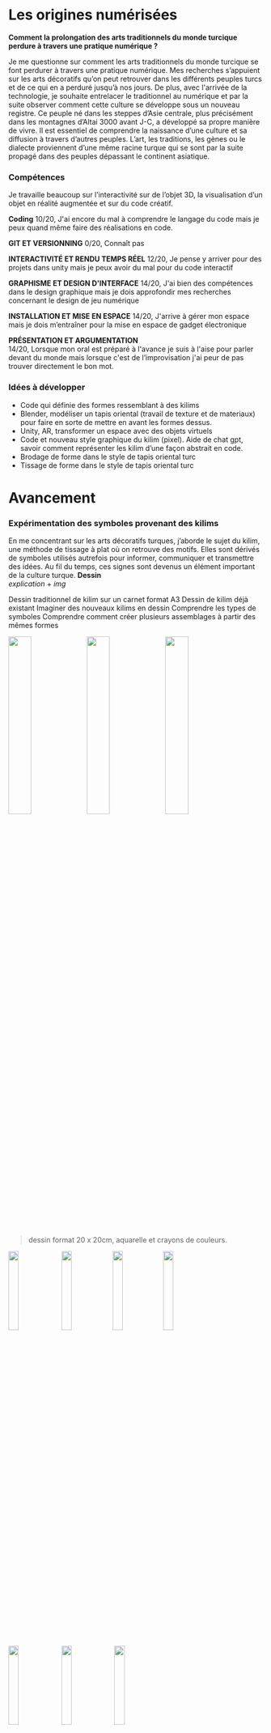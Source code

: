# Les origines numérisées

**Comment la prolongation des arts traditionnels du monde turcique perdure à travers une pratique numérique ?**

Je me questionne sur comment les arts traditionnels du monde turcique se font perdurer à travers une pratique numérique. Mes recherches s’appuient sur les arts décoratifs qu’on peut retrouver dans les différents peuples turcs et de ce qui en a perduré jusqu’à nos jours. De plus, avec l'arrivée de la technologie, je souhaite entrelacer le traditionnel au numérique et par la suite observer comment cette culture se développe sous un nouveau registre. 
Ce peuple né dans les steppes d’Asie centrale, plus précisément dans les montagnes d’Altai 3000 avant J-C, a développé sa propre manière de vivre. Il est essentiel de comprendre la naissance d’une culture et sa diffusion à travers d’autres peuples. L’art, les traditions, les gènes ou le dialecte proviennent d’une même racine turque qui se sont par la suite propagé dans des peuples dépassant le continent asiatique.

### Compétences
Je travaille beaucoup sur l’interactivité sur de l’objet 3D, la visualisation d’un objet en réalité augmentée et sur du code créatif.

**Coding** 
10/20, J'ai encore du mal à comprendre le langage du code mais je peux quand même faire des réalisations en code. 

**GIT ET VERSIONNING**
0/20, Connaît pas

**INTERACTIVITÉ ET RENDU TEMPS RÉEL**
12/20, Je pense y arriver pour des projets dans unity mais je peux avoir du mal pour du code interactif

**GRAPHISME ET DESIGN D'INTERFACE**
14/20, J'ai bien des compétences dans le design graphique mais je dois approfondir mes recherches concernant le design de jeu numérique

**INSTALLATION ET MISE EN ESPACE** 
14/20, J'arrive à gérer mon espace mais je dois m’entraîner pour la mise en espace de gadget électronique 

**PRÉSENTATION ET ARGUMENTATION**  
14/20, Lorsque mon oral est préparé à l'avance je suis à l'aise pour parler devant du monde mais lorsque c'est de l’improvisation j'ai peur de pas trouver directement le bon mot. 


### Idées à développer <br>
- Code qui définie des formes ressemblant à des kilims
- Blender, modéliser un tapis oriental (travail de texture et de materiaux) pour faire en sorte de mettre en avant les formes dessus.
- Unity, AR, transformer un espace avec des objets virtuels
- Code et nouveau style graphique du kilim (pixel). Aide de chat gpt, savoir comment représenter les kilim d’une façon abstrait en code.
- Brodage de forme dans le style de tapis oriental turc
- Tissage de forme dans le style de tapis oriental turc


#  Avancement
### Expérimentation des symboles provenant des kilims <br>
En me concentrant sur les arts décoratifs turques, j’aborde le sujet du kilim, une méthode de tissage à plat où on retrouve des motifs. Elles sont dérivés de symboles utilisés autrefois pour informer, communiquer et transmettre des idées. Au fil du temps, ces signes sont devenus un élément important de la culture turque. 
**Dessin** <br>
*explication* +
*img*

Dessin traditionnel de kilim
sur un carnet format A3
Dessin de kilim déjà existant 
Imaginer des nouveaux kilims en dessin
Comprendre les types de symboles
Comprendre comment créer plusieurs assemblages à partir des mêmes formes

<img src="img/dessin carnet/dessin1.png" alt="" width="30%"> <img src="img/dessin carnet/dessin2.png" alt="" width="30%"> <img src="img/dessin carnet/dessin3.png" alt="" width="30%">
> dessin format 20 x 20cm, aquarelle et crayons de couleurs.

<img src="img/dessin carnet/petit1.png" alt="" width="20%"> <img src="img/dessin carnet/petit2.png" alt="" width="20%"><img src="img/dessin carnet/petit3.png" alt="" width="20%"><img src="img/dessin carnet/petit4.png" alt="" width="20%"><img src="img/dessin carnet/petit5.png" alt="" width="20%"> <img src="img/dessin carnet/petit6.png" alt="" width="20%"> <img src="img/dessin carnet/petit7.png" alt="" width="20%">
> dessin petit format 10 x 7cm, techniques mixtes. 


Dessin vectoriel de killim
*expilcation* <br> <br>
<img src="img/vecto/Component 1.png" alt="" width="80%">

> Union

<img src="img/vecto/Component 2.png" alt="" width="80%">

>Elibelinde

<img src="img/vecto/Component 4.png" alt="" width="80%">

> Bereket

<img src="img/vecto/Component 5.png" alt="" width="80%">

> Scoprion mais avec même base

<img src="img/vecto/Component 6.png" alt="" width="80%">

> Monster's feet

<img src="img/vecto/Component 7.png" alt="" width="80%">

> Tarnak

<img src="img/vecto/Component 8.png" alt="" width="80%">

> Eye

<img src="img/vecto/Component 9.png" alt="" width="80%">

> Bukagi

<img src="img/vecto/Component 10.png" alt="" width="70%">

> Bereket


Travail d'assemblage de forme 
Travail sur un style de pixel, rendre le kilim 

**IA experimentation** <br>
J’utilise l’IA pour générer des symboles de kilim que j’intègre ensuite dans différents projets. Ce processus examine si les technologies modernes peuvent imiter la création de motifs traditionnels et dans quelle mesure ces styles restent reconnaissables. Cependant, les dessins générés par l’IA introduisent souvent une divergence unique de la réalité, ce qui entraîne une réinterprétation fascinante des motifs traditionnels.

<img src="img/groupeIA/groupe1.png" alt="" width="100%">

> Proposition de pattern kilim par une intelligence artificielle, Mid Journey 
> Utilisation de prompt "Generate me a symbol elibelinde of kilim" 
> Le paramètre “--tile” permet de créer une image qui pourra se répéter

<img src="img/groupeIA/groupe1-1.png" alt="" width="100%">

> prompt
> 

<img src="img/groupeIA/groupe3.png" alt="" width="100%">

### IA critique
Voir les connaissances de l'IA au sujet des kilim

### Wave function 
Code qui permet de faire répéter une image sur VS Code 
    https://www.youtube.com/watch?v=rI_y2GAlQFM
Utilisation de mes dessins vectoriels pour le faire répéter en code 
Utilisation des motifs générer par IA pour le faire répéter en code 

Mon travail sur le Wave Function Collapse: <br>
https://etz223.github.io/wavefunction/wavefunctioninterface/


### Artistes references <br>

**Chloe Bensahel** est une artiste franco-américaine travaillant autour des relations entre les croyances, les matériaux, le texte et le textile. 
Inspirée par sa propre histoire intergénérationnelle de migration entre le Maghreb, la France et les États-Unis, son travail examine comment les matériaux peuvent véhiculer des histoires à la manière des corps souvent dissimulés sous forme de langage incarné ou codé. Elle utilise des techniques de tissage traditionnelles en les mélangeant à des technologies modernes créant ainsi des installations interactives qui répondent à la lumière et au toucher. 

Transplants, 2021 <br>
Dans cette série nommée Transplants, elle imagine des récits autour des matériaux “exotiques” envahissants, des plantes déplacées qui parviennent néanmoins à fleurir et à se déplier. 
Elle imagine des récits où les matériaux exotiques envahissent l’espace. Ses tapisseries racontent des histoires différentes abordant le sujet de l’épanouissement, la dislocation ou même l’expression sensoriel de la plante. 

**Ahmed Faig** utilise des techniques mêlant l’artisanat traditionnel aux outils numériques. 
Il intègre des motifs de tapis anciens dans des compositions modernes, souvent réinterprété à l'aide de logiciels et de procédés innovants pour explorer l'esthétique et la symbolique culturelle.

**Ramazan Can** est un artiste contemporain où son travail s’appuie sur la transformation et la réinterprétation des tapis traditionnels d’Orient.
En intégrant des leds sur les kilims, il joue sur la temporalité de l’objet et nous montre un nouveau moyen de le détourner.  

En utilisant des codes informatiques et des panneaux LED, **Cem Sonel** explore de nouvelles techniques de production à l’intersection des nouveaux médias et du street art. En établissant un lien moderne entre la technologie, l'existence et le sens, Sonel souhaite questionner de manière analytique les similitudes entre le néant, l'existence et la non-existence.




### Accrochage 
<img src="img/install/testinstall.png" alt="" width="40%">

> Aide de Bastien afin de bien définir l'emplacement de chaque motif en élaborant des catégoris.

### Tissages

<img src="img/tissage/tissagevague.png" alt="" width="30%"> <img src="img/tissage/tissagetigre.png" alt="" width="30%"> <img src="img/tissage/tissagescorpion.png" alt="" width="30%">
<img src="img/tissage/tissagerien.png" alt="" width="30%"> <img src="img/tissage/tissagefroid.png" alt="" width="30%">

> Tissage à partir des modèles des symboles véctorisés




**Sujet de recherches d’un autre camarade**  

Prendre le sujet de quelqu’un d’autre m’a permis d’approfondir une thématique sur laquelle je n’avais jamais pris le temps de faire des recherches.  

**Contexte**  
Mes grands-parents maternels ont immigré en France dans les années 80 et ont dû apprendre une nouvelle langue tout en essayant de conserver leur langue maternelle. 
Cependant, il est très difficile de comprendre et de parler une nouvelle langue lorsqu’on est illettré ou analphabète, comme c’est le cas de ma grand-mère.  

J’ai souvent observé les difficultés auxquelles elle faisait face lors de ses échanges avec ses voisines, elles-mêmes immigrées de divers pays comme le Maroc, le Portugal ou le Liban. 
J’apprécie beaucoup cette diversité culturelle qui permet de discuter avec des personnes de tous horizons et d’apprendre sur leurs cultures respectives. 
Je voudrais trouver une solution pour faciliter les échanges entre les personnes ayant des difficultés supplémentaires afin qu’elles ne soient pas exclues de ces discussions.  

**Idée**  
Mon idée est de créer une application de traduction destinée à des échanges spontanés. 
Cette application serait également adaptée aux personnes ayant du mal à manipuler un téléphone ou à comprendre son fonctionnement, 
comme les personnes âgées ou à mobilité réduite.  

L’interface doit être la plus simple possible, sans écriture, afin de ne pas compliquer l’utilisation pour les personnes illettrées ou analphabètes. 
Les consignes pourraient être transmises par audio ou par des images.
L’objectif principal est de proposer une traduction autonome, limitant au maximum les commandes nécessaires pour les utilisateurs.  

**Sujet de recherche**  
Mon idée est en lien avec le sujet de recherche de Valérie sur l’utilisation de l’IA au quotidien.
Je voulais explorer les capacités actuelles de l’IA pour évaluer la faisabilité de concevoir une telle application.

Lien pour voir les échanges avec l'aide de ChatGPT : <br>
https://drive.google.com/drive/folders/133gYCp3KrFpMIJVp0k1zx2G0NHu9E1UW?usp=drive_link

ChatGPT, par exemple, fonctionne mieux lorsque les consignes sont claires et détaillées, mais il peut également présenter des dysfonctionnements qui perturbent les échanges. 
Il est essentiel de comprendre et de s’adapter au rythme de la discussion, car l’IA peut répondre trop rapidement, interrompre la conversation, ou au contraire répondre avec du retard.
Bien que l’intelligence artificielle puisse offrir une solution intéressante pour la traduction, elle n’est pas encore entièrement adaptée à mes exigences pour ce projet.  
  
### Discussion + Aide 

**Bastien** + ref donné par Bastien 
**Valérie** 
**Lita** m’a conseillé d’utiliser Claude, une intelligence artificielle où sa spécialité est le codage.
J'ai conseillé à **Anne-Sophie** de regarder le travail de Sougwen Chung. Travail entre l'homme et la machine.
**Hind** a lié mon projet de symbole avec les symboles Amazigh, on retrouve également un travail de mémoire et de narration.








